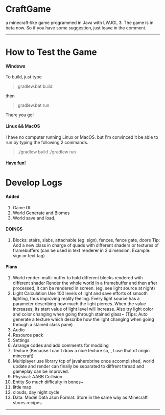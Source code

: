 # CraftGame
a minecraft-like game programmed in Java with LWJGL 3.
The game is in beta now. So if you have some suggestion, just leave in the comment.
****

# How to Test the Game

#### Windows

To build, just type
> gradlew.bat build

then
> gradlew.bat run

There you go!

#### Linux && MacOS

I have no computer running Linux or MacOS.
but I'm convinced it be able to run by typing the following 2 commands.

> ./gradlew build
> ./gradlew run

#### Have fun!

# Develop Logs

#### Added

1. Game UI
2. World Generate and Biomes
3. World save and load.

#### DOINGS

1. Blocks: stairs, slabs, attachable (eg. sign), fences, fence gate, doors
    Tip: Add a new class in charge of quads with different shaders or textures of framebuffers (can be used in text renderer in 3 dimension. Example: sign or text tag)

#### Plans

1. World render: multi-buffer to hold different blocks rendered with different shader
   Render the whole world in a framebuffer and then after processed, it can be rendered in screen. (eg. see light source at night)
2. Light Calculation
   Use 100 levels of light and save efforts of smooth lighting, thus improving reality feeling.
   Every light source has a parameter describing how much the light pierces. When the value increases, its start value of light level will increase.
   Also try light color and color changing when going through stained glass~ (Tips: Auto generate a texture which describe how the light changing when going through a stained class pane)
3. Audio
4. Resource pack
5. Settings
6. Arrange codes and add comments for modding
7. Texture (Because I can't draw a nice texture so,,, I use that of origin minecraft)
8. Multiplayer
   use library tcp of javaherobrine
   once accomplished, world update and render can finally be separated to diffrent thread and gameplay can be improved.
9. Physical: AABB Collision
10. Entity
   So much difficulty in bones~
11. little map
12. clouds, day night cycle
13. Data: Model Data
   Json Format. Store in the same way as Minecraft stores recipes

****
